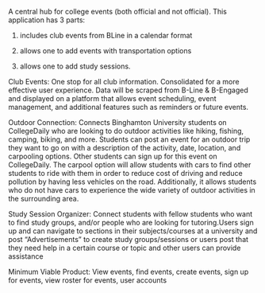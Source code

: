 A central hub for college events (both official and not official). This application has 3 parts:                                                                                                                                                         
1) includes club events from BLine in a calendar format

2) allows one to add events with transportation options

3) allows one to add study sessions.  


Club Events: One stop for all club information. Consolidated for a more effective user experience. Data will be scraped from B-Line & B-Engaged and displayed on a platform that allows event scheduling, event management, and additional features such as reminders or future events.


Outdoor Connection:  Connects Binghamton University students on CollegeDaily who are looking to do outdoor activities like hiking, fishing, camping, biking, and more. Students can post an event for an outdoor trip they want to go on with a description of the activity, date, location, and carpooling options. Other students can sign up for this event on CollegeDaily. The carpool option will allow students with cars to find other students to ride with them in order to reduce cost of driving and reduce pollution by having less vehicles on the road. Additionally, it allows students who do not have cars to experience the wide variety of outdoor activities in the surrounding area.


Study Session Organizer: Connect students with fellow students who want to find study groups, and/or people who are looking for tutoring.Users sign up and can navigate to sections in their subjects/courses at a university and post “Advertisements” to create study groups/sessions or users post that they need help in a certain course or topic and other users can provide assistance


Minimum Viable Product: View events, find events, create events, sign up for events, view roster for events, user accounts